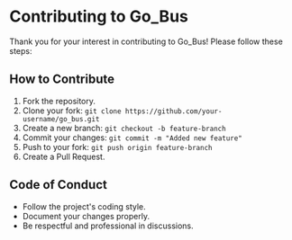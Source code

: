 # Contributing to Go_Bus

Thank you for your interest in contributing to Go_Bus! Please follow these steps:

## How to Contribute
1. Fork the repository.
2. Clone your fork: `git clone https://github.com/your-username/go_bus.git`
3. Create a new branch: `git checkout -b feature-branch`
4. Commit your changes: `git commit -m "Added new feature"`
5. Push to your fork: `git push origin feature-branch`
6. Create a Pull Request.

## Code of Conduct
- Follow the project's coding style.
- Document your changes properly.
- Be respectful and professional in discussions.
